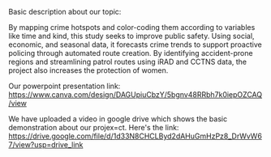 Basic description about our topic:

By mapping crime hotspots and color-coding them according to variables like time and kind, this study seeks to improve public safety. Using social, economic, and seasonal data, it forecasts crime trends to support proactive policing through automated route creation. By identifying accident-prone regions and streamlining patrol routes using iRAD and CCTNS data, the project also increases the protection of women.

Our powerpoint presentation link: https://www.canva.com/design/DAGUpiuCbzY/5bgnv48RRbh7k0iepOZCAQ/view

We have uploaded a video in google drive which shows the basic demonstration about our projex=ct.
Here's the link: https://drive.google.com/file/d/1d33N8CHCLByd2dAHuGmHzPz8_DrWvW67/view?usp=drive_link
